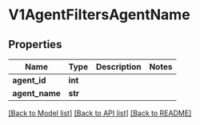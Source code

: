 # V1AgentFiltersAgentName

## Properties
Name | Type | Description | Notes
------------ | ------------- | ------------- | -------------
**agent_id** | **int** |  | 
**agent_name** | **str** |  | 

[[Back to Model list]](../README.md#documentation-for-models) [[Back to API list]](../README.md#documentation-for-api-endpoints) [[Back to README]](../README.md)

